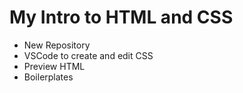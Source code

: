 # My Intro to HTML and CSS

- New Repository
- VSCode to create and edit CSS
- Preview HTML
- Boilerplates
